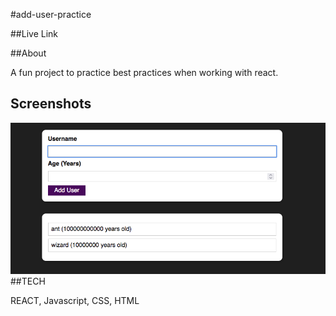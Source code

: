 #add-user-practice

##Live Link

##About

A fun project to practice best practices when working with react.

## Screenshots

![screen shot of landing page of Hear Me](/src/Images/screen-shot.png)
##TECH

REACT, Javascript, CSS, HTML
